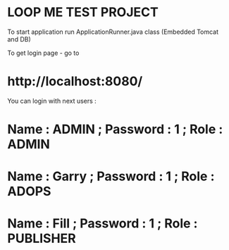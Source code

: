 # LOOP ME TEST PROJECT

To start  application run ApplicationRunner.java class (Embedded Tomcat and DB)

To get login page - go to 
# http://localhost:8080/  

You can login with next users :  
# Name :  ADMIN ; Password : 1 ; Role : ADMIN  <br />
# Name :  Garry ; Password : 1 ; Role : ADOPS  <br />
# Name :  Fill  ; Password : 1 ; Role : PUBLISHER  <br />



